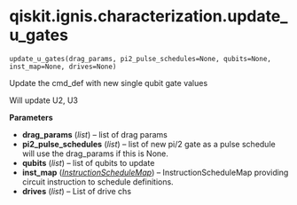 # qiskit.ignis.characterization.update\_u\_gates

`update_u_gates(drag_params, pi2_pulse_schedules=None, qubits=None, inst_map=None, drives=None)`

Update the cmd\_def with new single qubit gate values

Will update U2, U3

**Parameters**

*   **drag\_params** (*list*) – list of drag params
*   **pi2\_pulse\_schedules** (*list*) – list of new pi/2 gate as a pulse schedule will use the drag\_params if this is None.
*   **qubits** (*list*) – list of qubits to update
*   **inst\_map** ([*InstructionScheduleMap*](qiskit.pulse.InstructionScheduleMap#qiskit.pulse.InstructionScheduleMap "qiskit.pulse.InstructionScheduleMap")) – InstructionScheduleMap providing circuit instruction to schedule definitions.
*   **drives** (*list*) – List of drive chs

